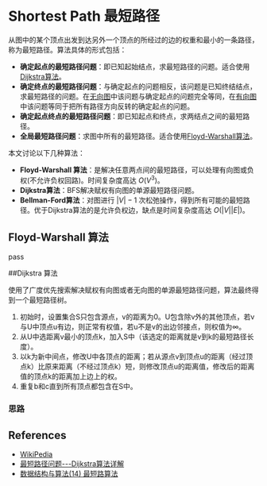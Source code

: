 # Shortest Path 最短路径

从图中的某个顶点出发到达另外一个顶点的所经过的边的权重和最小的一条路径，称为最短路径。算法具体的形式包括：

- **确定起点的最短路径问题**：即已知起始结点，求最短路径的问题。适合使用[Dijkstra算法](https://zh.wikipedia.org/wiki/Dijkstra%E7%AE%97%E6%B3%95)。
- **确定终点的最短路径问题**：与确定起点的问题相反，该问题是已知终结结点，求最短路径的问题。在[无向图](https://zh.wikipedia.org/wiki/%E7%84%A1%E5%90%91%E5%9C%96)中该问题与确定起点的问题完全等同，在[有向图](https://zh.wikipedia.org/wiki/%E6%9C%89%E5%90%91%E5%9B%BE)中该问题等同于把所有路径方向反转的确定起点的问题。
- **确定起点终点的最短路径问题**：即已知起点和终点，求两结点之间的最短路径。
- **全局最短路径问题**：求图中所有的最短路径。适合使用[Floyd-Warshall算法](https://zh.wikipedia.org/wiki/Floyd-Warshall%E7%AE%97%E6%B3%95)。

本文讨论以下几种算法：

- **Floyd-Warshall 算法**：是解决任意两点间的最短路径，可以处理有向图或负权(不允许负权回路)。时间复杂度高达 $O(V^3)$。
- **Dijkstra算法**：BFS解决赋权有向图的单源最短路径问题。
- **Bellman-Ford算法**：对图进行 $|V|-1$ 次松弛操作，得到所有可能的最短路径。优于Dijkstra算法的是允许负权边，缺点是时间复杂度高达 $O(|V||E|)$。



## Floyd-Warshall 算法

pass

##Dijkstra 算法

使用了广度优先搜索解决赋权有向图或者无向图的单源最短路径问题，算法最终得到一个最短路径树。

1. 初始时，设置集合S只包含源点，v的距离为0。U包含除v外的其他顶点，若v与U中顶点u有边，则正常有权值，若u不是v的出边邻接点，则权值为$∞$。
2. 从U中选距离v最小的顶点k，加入S中（该选定的距离就是v到k的最短路径长度）。
3. 以k为新中间点，修改U中各顶点的距离；若从源点v到顶点u的距离（经过顶点k）比原来距离（不经过顶点k）短，则修改顶点u的距离值，修改后的距离值的顶点k的距离加上边上的权。
4. 重复b和c直到所有顶点都包含在S中。

### 思路





## References

- [WikiPedia](https://en.wikipedia.org/wiki/Shortest_path_problem)
- [最短路径问题---Dijkstra算法详解](https://blog.csdn.net/qq_35644234/article/details/60870719)
- [数据结构与算法(14) 最短路算法](https://plushunter.github.io/2017/07/28/%E6%95%B0%E6%8D%AE%E7%BB%93%E6%9E%84%E4%B8%8E%E7%AE%97%E6%B3%95%EF%BC%8814%EF%BC%89%EF%BC%9A%E6%9C%80%E7%9F%AD%E8%B7%AF%E7%AE%97%E6%B3%95/)

